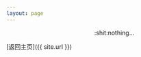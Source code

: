 ```yaml
---
layout: page
---
```


<div style="text-align:center">:shit:nothing...</div>

[返回主页]({{ site.url }})

